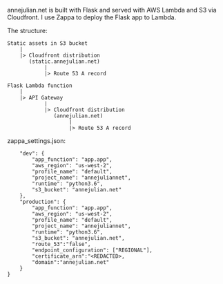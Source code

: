 annejulian.net is built with Flask and served with AWS Lambda and S3 via Cloudfront.  I use Zappa to deploy the Flask app to Lambda.     

The structure:
```
Static assets in S3 bucket
    |
    |> Cloudfront distribution
       (static.annejulian.net)
            |
            |> Route 53 A record

Flask Lambda function
    |
    |> API Gateway
            |
            |> Cloudfront distribution
               (annejulian.net)
                    |
                    |> Route 53 A record
```
zappa_settings.json:

```{
    "dev": {
        "app_function": "app.app",
        "aws_region": "us-west-2",
        "profile_name": "default",
        "project_name": "annejuliannet",
        "runtime": "python3.6",
        "s3_bucket": "annejulian.net"
    },
    "production": {
        "app_function": "app.app",
        "aws_region": "us-west-2",
        "profile_name": "default",
        "project_name": "annejuliannet",
        "runtime": "python3.6",
        "s3_bucket": "annejulian.net",
        "route_53":"false",
        "endpoint_configuration": ["REGIONAL"],
        "certificate_arn":"<REDACTED>,
        "domain":"annejulian.net"
    }
}
```

